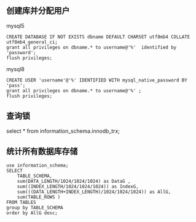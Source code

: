 ## 创建库并分配用户

mysql5

```
CREATE DATABASE IF NOT EXISTS dbname DEFAULT CHARSET utf8mb4 COLLATE utf8mb4_general_ci;
grant all privileges on dbname.* to username@'%'  identified by 'password';
flush privileges;

```

mysql8

```
CREATE USER 'username'@'%' IDENTIFIED WITH mysql_native_password BY 'pass';
grant all privileges on dbname.* to username@'%' ;
flush privileges;
```

## 查询锁

select * from information_schema.innodb_trx;


## 统计所有数据库存储

```
use information_schema;  
SELECT   
    TABLE_SCHEMA,
    sum(DATA_LENGTH/1024/1024/1024) as DataG ,  
    sum((INDEX_LENGTH/1024/1024/1024)) as IndexG,   
    sum(((DATA_LENGTH+INDEX_LENGTH)/1024/1024/1024)) as AllG,  
    sum(TABLE_ROWS )
FROM TABLES 
group by TABLE_SCHEMA   
order by AllG desc;
```

